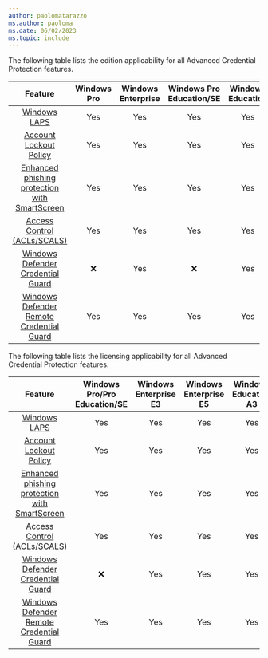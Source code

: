 ```yaml
---
author: paolomatarazzo
ms.author: paoloma
ms.date: 06/02/2023
ms.topic: include
---
```


The following table lists the edition applicability for all Advanced Credential Protection features.

|Feature|Windows Pro|Windows Enterprise|Windows Pro Education/SE|Windows Education|
|:-:|:-:|:-:|:-:|:-:|
|[Windows LAPS](/windows-server/identity/laps/laps-overview)|Yes|Yes|Yes|Yes|
|[Account Lockout Policy](/windows/security/threat-protection/security-policy-settings/account-lockout-policy)|Yes|Yes|Yes|Yes|
|[Enhanced phishing protection with SmartScreen](/windows/security/threat-protection/microsoft-defender-smartscreen/phishing-protection-microsoft-defender-smartscreen)|Yes|Yes|Yes|Yes|
|[Access Control (ACLs/SCALS)](/windows/security/identity-protection/access-control/access-control)|Yes|Yes|Yes|Yes|
|[Windows Defender Credential Guard](/windows/security/identity-protection/credential-guard/credential-guard)|❌|Yes|❌|Yes|
|[Windows Defender Remote Credential Guard](/windows/security/identity-protection/remote-credential-guard)|Yes|Yes|Yes|Yes|

The following table lists the licensing applicability for all Advanced Credential Protection features.

|Feature|Windows Pro/Pro Education/SE|Windows Enterprise E3|Windows Enterprise E5|Windows Education A3|Windows Education A5|
|:-:|:-:|:-:|:-:|:-:|:-:|
|[Windows LAPS](/windows-server/identity/laps/laps-overview)|Yes|Yes|Yes|Yes|Yes|
|[Account Lockout Policy](/windows/security/threat-protection/security-policy-settings/account-lockout-policy)|Yes|Yes|Yes|Yes|Yes|
|[Enhanced phishing protection with SmartScreen](/windows/security/threat-protection/microsoft-defender-smartscreen/phishing-protection-microsoft-defender-smartscreen)|Yes|Yes|Yes|Yes|Yes|
|[Access Control (ACLs/SCALS)](/windows/security/identity-protection/access-control/access-control)|Yes|Yes|Yes|Yes|Yes|
|[Windows Defender Credential Guard](/windows/security/identity-protection/credential-guard/credential-guard)|❌|Yes|Yes|Yes|Yes|
|[Windows Defender Remote Credential Guard](/windows/security/identity-protection/remote-credential-guard)|Yes|Yes|Yes|Yes|Yes|
